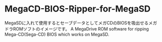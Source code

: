 # MegaCD-BIOS-Ripper-for-MegaSD
MegaSDに入れて使用するとセーブデータとしてメガCDのBIOSを吸出せるメガドラROMソフトのイメージです。  A MegaDrive ROM software for ripping Mega-CD(Sega-CD) BIOS which works on MegaSD.
